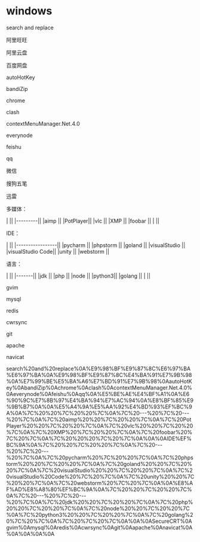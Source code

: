 # windows

search and replace

阿里旺旺

阿里云盘

百度网盘

autoHotKey

bandiZip

chrome

clash

contextMenuManager.Net.4.0

everynode

feishu

qq

微信

搜狗五笔

迅雷

多媒体：

|         ||
|---------||
|aimp     ||
|PotPlayer||
|vlc      ||
|XMP      ||
|foobar   ||
|         ||

IDE：

|                 ||
|-----------------||
|pycharm          ||
|phpstorm         ||
|goland           ||
|visualStudio     ||
|visualStudio Code||
|unity            ||
|webstorm         ||

语言：

|       ||
|-------||
|jdk    ||
|php    ||
|node   ||
|python3||
|golang ||
|       ||

gvim

mysql

redis

cwrsync

git

apache

navicat

search%20and%20replace%0A%E9%98%BF%E9%87%8C%E6%97%BA%E6%97%BA%0A%E9%98%BF%E9%87%8C%E4%BA%91%E7%9B%98%0A%E7%99%BE%E5%BA%A6%E7%BD%91%E7%9B%98%0AautoHotKey%0AbandiZip%0Achrome%0Aclash%0AcontextMenuManager.Net.4.0%0Aeverynode%0Afeishu%0Aqq%0A%E5%BE%AE%E4%BF%A1%0A%E6%90%9C%E7%8B%97%E4%BA%94%E7%AC%94%0A%E8%BF%85%E9%9B%B7%0A%0A%E5%A4%9A%E5%AA%92%E4%BD%93%EF%BC%9A%0A%7C%20%20%7C%20%20%7C%0A%7C%20\-\-\-%20%7C%20\-\-\-%20%7C%0A%7C%20aimp%20%20%7C%20%20%7C%0A%7C%20PotPlayer%20%20%7C%20%20%7C%0A%7C%20vlc%20%20%7C%20%20%7C%0A%7C%20XMP%20%7C%20%20%7C%0A%7C%20foobar%20%7C%20%7C%0A%7C%20%20%20%7C%20%7C%0A%0A%0AIDE%EF%BC%9A%0A%7C%20%20%7C%20%20%7C%0A%7C%20\-\-\-%20%7C%20\-\-\-%20%7C%0A%7C%20pycharm%20%7C%20%20%7C%0A%7C%20phpstorm%20%20%7C%20%20%7C%0A%7C%20goland%20%20%7C%20%20%7C%0A%7C%20visualStudio%20%20%7C%20%20%7C%0A%7C%20visualStudio%20Code%20%7C%20%7C%0A%7C%20unity%20%20%7C%20%20%7C%0A%7C%20webstorm%20%7C%20%7C%0A%0A%E8%AF%AD%E8%A8%80%EF%BC%9A%0A%7C%20%20%7C%20%20%7C%0A%7C%20\-\-\-%20%7C%20\-\-\-%20%7C%0A%7C%20jdk%20%20%7C%20%20%7C%0A%7C%20php%20%20%7C%20%20%7C%0A%7C%20node%20%20%7C%20%20%7C%0A%7C%20python3%20%20%7C%20%20%7C%0A%7C%20golang%20%7C%20%7C%0A%7C%20%7C%20%7C%0A%0A%0ASecureCRT%0Agvim%0Amysql%0Aredis%0Acwrsync%0Agit%0Aapache%0Anavicat%0A%0A%0A%0A%0A
